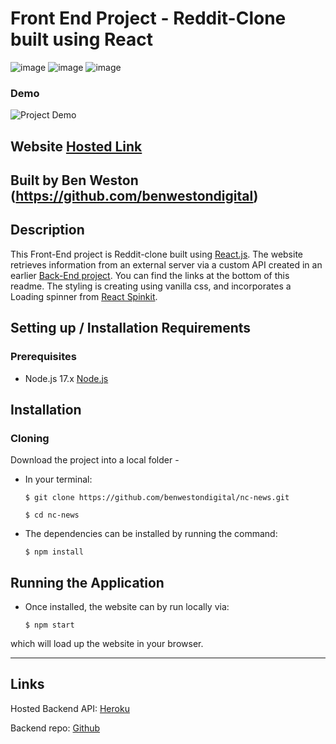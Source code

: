 # Front End Project - Reddit-Clone built using React

![image](https://img.shields.io/badge/React-20232A?style=for-the-badge&logo=react&logoColor=61DAFB)
![image](https://img.shields.io/badge/React_Router-CA4245?style=for-the-badge&logo=react-router&logoColor=white)
![image](https://img.shields.io/badge/Netlify-00C7B7?style=for-the-badge&logo=netlify&logoColor=white)


### Demo 

![Project Demo](https://user-images.githubusercontent.com/83911563/156888476-28cb8895-d631-4dd4-8b7a-0fa503e1acc7.gif)



## Website [Hosted Link](https://reddit-clone-project.netlify.app/)

## Built by Ben Weston (https://github.com/benwestondigital)

## Description

This Front-End project is Reddit-clone built using [React.js](https://reactjs.org/). The website retrieves information from an external server via a custom API created in an earlier [Back-End project](https://github.com/benwestondigital/reddit-clone-project).  You can find the links at the bottom of this readme. The styling is creating using vanilla css, and incorporates a Loading spinner from [React Spinkit](https://github.com/KyleAMathews/react-spinkit).


## Setting up / Installation Requirements

### Prerequisites

- Node.js 17.x [Node.js](https://nodejs.org/en/)

## Installation

### Cloning

Download the project into a local folder -

- In your terminal:

    `$ git clone https://github.com/benwestondigital/nc-news.git`

    `$ cd nc-news`

- The dependencies can be installed by running the command:

    `$ npm install`

## Running the Application

- Once installed, the website can by run locally via:

    `$ npm start`

which will load up the website in your browser.

---

## Links

Hosted Backend API: [Heroku](https://ben-reddit-project.herokuapp.com/api)

Backend repo: [Github](https://github.com/benwestondigital/reddit-clone-project)
